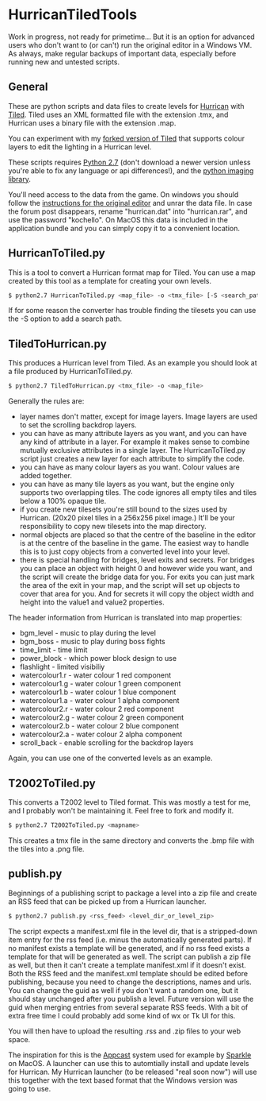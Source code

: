HurricanTiledTools
==================
Work in progress, not ready for primetime... But it is an option for advanced users who don't want to (or can't) run the 
original editor in a Windows VM. As always, make regular backups of important data, especially before running new and untested
scripts.

General
-------
These are python scripts and data files to create levels for [Hurrican](http://turrican.gamevoice.de/hurrican_site/) with [Tiled](http://www.mapeditor.org/). Tiled uses an XML formatted file with the 
extension .tmx, and Hurrican uses a binary file with the extension .map.

You can experiment with my [forked version of Tiled](http://github.com/JensRestemeier/tiled) that supports colour layers to edit the lighting in a Hurrican level.

These scripts requires [Python 2.7](http://www.python.org/getit/releases/2.7/) (don't download a newer version unless you're able to fix any language or api differences!), and the [python imaging library](http://www.pythonware.com/products/pil/). 

You'll need access to the data from the game. On windows you should follow the [instructions for the original editor](http://www.turrican.gamevoice.de/hurrican_site/forum/showthread.php?id=265)
and unrar the data file. In case the forum post disappears, rename "hurrican.dat" into "hurrican.rar", and use the password "kochello". 
On MacOS this data is included in the application bundle and you can simply copy it to a convenient location.

HurricanToTiled.py
------------------
This is a tool to convert a Hurrican format map for Tiled. You can use a map created by this tool as a template for creating your own levels.

```bash
$ python2.7 HurricanToTiled.py <map_file> -o <tmx_file> [-S <search_path_for_tiles>]
```

If for some reason the converter has trouble finding the tilesets you can use the -S option to add a search path.

TiledToHurrican.py
------------------
This produces a Hurrican level from Tiled. As an example you should look at a file produced by HurricanToTiled.py.

```bash
$ python2.7 TiledToHurrican.py <tmx_file> -o <map_file>
```

Generally the rules are:
- layer names don't matter, except for image layers. Image layers are used to set the scrolling backdrop layers.
- you can have as many attribute layers as you want, and you can have any kind of attribute in a layer. For example it makes sense to combine mutually exclusive attributes in a single layer. The HurricanToTiled.py script just creates a new layer for each attribute to simplify the code.
- you can have as many colour layers as you want. Colour values are added together.
- you can have as many tile layers as you want, but the engine only supports two overlapping tiles. The code ignores all empty tiles and tiles below a 100% opaque tile. 
- if you create new tilesets you're still bound to the sizes used by Hurrican. (20x20 pixel tiles in a 256x256 pixel image.) It'll be your responsibility to copy new tilesets into the map directory.
- normal objects are placed so that the centre of the baseline in the editor is at the centre of the baseline in the game. The easiest way to handle this is to just copy objects from a converted level into your level.
- there is special handling for bridges, level exits and secrets. For bridges you can place an object with height 0 and however wide you want, and the script will create the bridge data for you. For exits you can just mark the area of the exit in your map, and the script will set up objects to cover that area for you. And for secrets it will copy the object width and height into the value1 and value2 properties.

The header information from Hurrican is translated into map properties:
* bgm_level - music to play during the level
* bgm_boss - music to play during boss fights
* time_limit - time limit
* power_block - which power block design to use
* flashlight - limited visibiliy
* watercolour1.r - water colour 1 red component
* watercolour1.g - water colour 1 green component
* watercolour1.b - water colour 1 blue component
* watercolour1.a - water colour 1 alpha component
* watercolour2.r - water colour 2 red component
* watercolour2.g - water colour 2 green component
* watercolour2.b - water colour 2 blue component
* watercolour2.a - water colour 2 alpha component
* scroll_back - enable scrolling for the backdrop layers

Again, you can use one of the converted levels as an example.

T2002ToTiled.py
---------------
This converts a T2002 level to Tiled format. This was mostly a test for me, and I probably won't be maintaining it. Feel free to fork and modify it.

```bash
$ python2.7 T2002ToTiled.py <mapname>
```

This creates a tmx file in the same directory and converts the .bmp file with the tiles into a .png file.

publish.py
----------
Beginnings of a publishing script to package a level into a zip file and create an RSS feed that can be picked up from a Hurrican launcher.

```bash
$ python2.7 publish.py <rss_feed> <level_dir_or_level_zip>
```

The script expects a manifest.xml file in the level dir, that is a stripped-down item entry for the rss feed (i.e. minus the automatically generated parts). If no manifest exists a template will be generated, and if no rss feed exists a template for that will be generated as well. The script can publish a zip file as well, but then it can't create a template manifest.xml if it doesn't exist. Both the RSS feed and the manifest.xml template should be edited before publishing, because you need to change the descriptions, names and urls. You can change the guid as well if you don't want a random one, but it should stay unchanged after you publish a level. Future version will use the guid when merging entries from several separate RSS feeds.
With a bit of extra free time I could probably add some kind of wx or Tk UI for this.

You will then have to upload the resulting .rss and .zip files to your web space. 

The inspiration for this is the [Appcast](http://connectedflow.com/appcasting/) system used for example by [Sparkle](http://sparkle.andymatuschak.org/) on MacOS. A launcher can use this to automtially install
and update levels for Hurrican. My Hurrican launcher (to be released "real soon now") will use this together with the text
based format that the Windows version was going to use.

